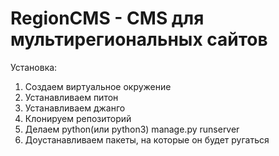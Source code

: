 # RegionCMS - CMS для мультирегиональных сайтов

Установка:
1. Создаем виртуальное окружение
2. Устанавливаем питон
3. Устанавливаем джанго
4. Клонируем репозиторий
5. Делаем python(или python3) manage.py runserver
6. Доустанавливаем пакеты, на которые он будет ругаться
